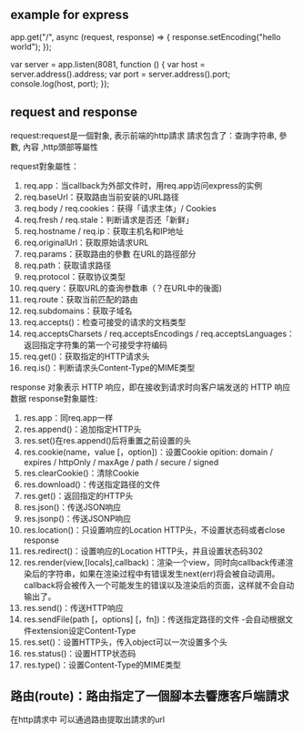 ## example for express

app.get("/", async (request, response) => {
response.setEncoding("hello world");
});

var server = app.listen(8081, function () {
var host = server.address().address;
var port = server.address().port;
console.log(host, port);
});

## request and response

request:request是一個對象, 表示前端的http請求
請求包含了：查詢字符串, 參數, 內容 ,http頭部等屬性

request對象屬性：

1. req.app：当callback为外部文件时，用req.app访问express的实例
2. req.baseUrl：获取路由当前安装的URL路径
3. req.body / req.cookies：获得「请求主体」/ Cookies
4. req.fresh / req.stale：判断请求是否还「新鲜」
5. req.hostname / req.ip：获取主机名和IP地址
6. req.originalUrl：获取原始请求URL
7. req.params：获取路由的參數 在URL的路徑部分
8. req.path：获取请求路径
9. req.protocol：获取协议类型
10. req.query：获取URL的查询参数串（？在URL中的後面)
11. req.route：获取当前匹配的路由
12. req.subdomains：获取子域名
13. req.accepts()：检查可接受的请求的文档类型
14. req.acceptsCharsets / req.acceptsEncodings / req.acceptsLanguages：返回指定字符集的第一个可接受字符编码
15. req.get()：获取指定的HTTP请求头
16. req.is()：判断请求头Content-Type的MIME类型

response 对象表示 HTTP 响应，即在接收到请求时向客户端发送的 HTTP 响应数据
response對象屬性:

1. res.app：同req.app一样
2. res.append()：追加指定HTTP头
3. res.set()在res.append()后将重置之前设置的头
4. res.cookie(name，value [，option])：设置Cookie
   opition: domain / expires / httpOnly / maxAge / path / secure / signed
5. res.clearCookie()：清除Cookie
6. res.download()：传送指定路径的文件
7. res.get()：返回指定的HTTP头
8. res.json()：传送JSON响应
9. res.jsonp()：传送JSONP响应
10. res.location()：只设置响应的Location HTTP头，不设置状态码或者close response
11. res.redirect()：设置响应的Location HTTP头，并且设置状态码302
12. res.render(view,[locals],callback)：渲染一个view，同时向callback传递渲染后的字符串，如果在渲染过程中有错误发生next(err)将会被自动调用。callback将会被传入一个可能发生的错误以及渲染后的页面，这样就不会自动输出了。
13. res.send()：传送HTTP响应
14. res.sendFile(path [，options] [，fn])：传送指定路径的文件 -会自动根据文件extension设定Content-Type
15. res.set()：设置HTTP头，传入object可以一次设置多个头
16. res.status()：设置HTTP状态码
17. res.type()：设置Content-Type的MIME类型

## 路由(route)：路由指定了一個腳本去響應客戶端請求

在http請求中 可以通過路由提取出請求的url
